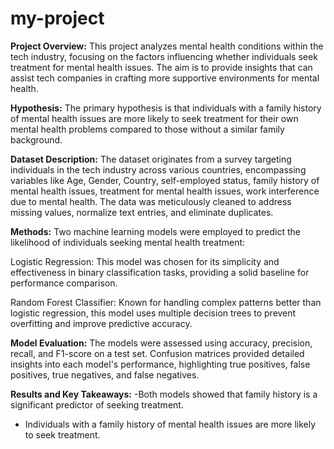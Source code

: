 # my-project
**Project Overview:**
This project analyzes mental health conditions within the tech industry, focusing on the factors influencing whether individuals seek treatment for mental health issues. The aim is to provide insights that can assist tech companies in crafting more supportive environments for mental health.

**Hypothesis:**
The primary hypothesis is that individuals with a family history of mental health issues are more likely to seek treatment for their own mental health problems compared to those without a similar family background.

**Dataset Description:**
The dataset originates from a survey targeting individuals in the tech industry across various countries, encompassing variables like Age, Gender, Country, self-employed status, family history of mental health issues, treatment for mental health issues, work interference due to mental health. The data was meticulously cleaned to address missing values, normalize text entries, and eliminate duplicates.

**Methods:**
Two machine learning models were employed to predict the likelihood of individuals seeking mental health treatment:

Logistic Regression: This model was chosen for its simplicity and effectiveness in binary classification tasks, providing a solid baseline for performance comparison.

Random Forest Classifier: Known for handling complex patterns better than logistic regression, this model uses multiple decision trees to prevent overfitting and improve predictive accuracy.

**Model Evaluation:**
The models were assessed using accuracy, precision, recall, and F1-score on a test set. Confusion matrices provided detailed insights into each model's performance, highlighting true positives, false positives, true negatives, and false negatives. 

**Results and Key Takeaways:**
-Both models showed that family history is a significant predictor of seeking treatment. 

- Individuals with a family history of mental health issues are more likely to seek treatment.

